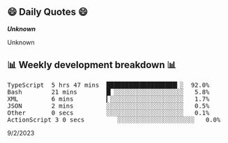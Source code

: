 ## 😄 Daily Quotes 😄

_**Unknown**_

Unknown



## 📊 Weekly development breakdown 📊

<pre>TypeScript  5 hrs 47 mins  ███████████████████▎░  92.0%
Bash        21 mins        █▏░░░░░░░░░░░░░░░░░░░   5.8%
XML         6 mins         ▎░░░░░░░░░░░░░░░░░░░░   1.7%
JSON        2 mins         ░░░░░░░░░░░░░░░░░░░░░   0.5%
Other       0 secs         ░░░░░░░░░░░░░░░░░░░░░   0.1%
ActionScript 3 0 secs         ░░░░░░░░░░░░░░░░░░░░░   0.0%</pre>

9/2/2023